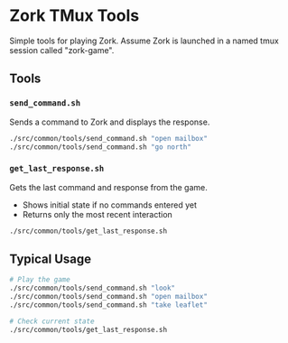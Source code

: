 # Zork TMux Tools

Simple tools for playing Zork. Assume Zork is launched in a named tmux session called "zork-game".

## Tools

### `send_command.sh`
Sends a command to Zork and displays the response.
```bash
./src/common/tools/send_command.sh "open mailbox"
./src/common/tools/send_command.sh "go north"
```

### `get_last_response.sh`
Gets the last command and response from the game.
- Shows initial state if no commands entered yet
- Returns only the most recent interaction
```bash
./src/common/tools/get_last_response.sh
```

## Typical Usage

```bash
# Play the game
./src/common/tools/send_command.sh "look"
./src/common/tools/send_command.sh "open mailbox"
./src/common/tools/send_command.sh "take leaflet"

# Check current state
./src/common/tools/get_last_response.sh
```
